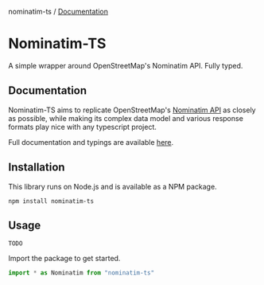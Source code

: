 nominatim-ts / [Documentation](modules.md)

# Nominatim-TS

A simple wrapper around OpenStreetMap's Nominatim API. Fully typed.

## Documentation
Nominatim-TS aims to replicate OpenStreetMap's [Nominatim API](https://nominatim.org/release-docs/develop/api/Overview/) as closely as possible,
while making its complex data model and various response formats play nice with any typescript project.


Full documentation and typings are available [here](modules.md).

## Installation
This library runs on Node.js and is available as a NPM package.
```shell
npm install nominatim-ts
```

## Usage

`TODO`

Import the package to get started.
```typescript
import * as Nominatim from "nominatim-ts"
```
